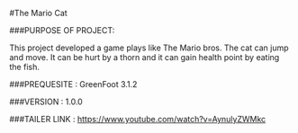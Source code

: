 
#The Mario Cat

###PURPOSE OF PROJECT: 

This project developed a game plays like The Mario bros. The cat can jump and move. 
It can be hurt by a thorn and it can gain health point by eating the fish.

###PREQUESITE : 
GreenFoot 3.1.2 

###VERSION : 
1.0.0

###TAILER LINK : 
https://www.youtube.com/watch?v=AynulyZWMkc
